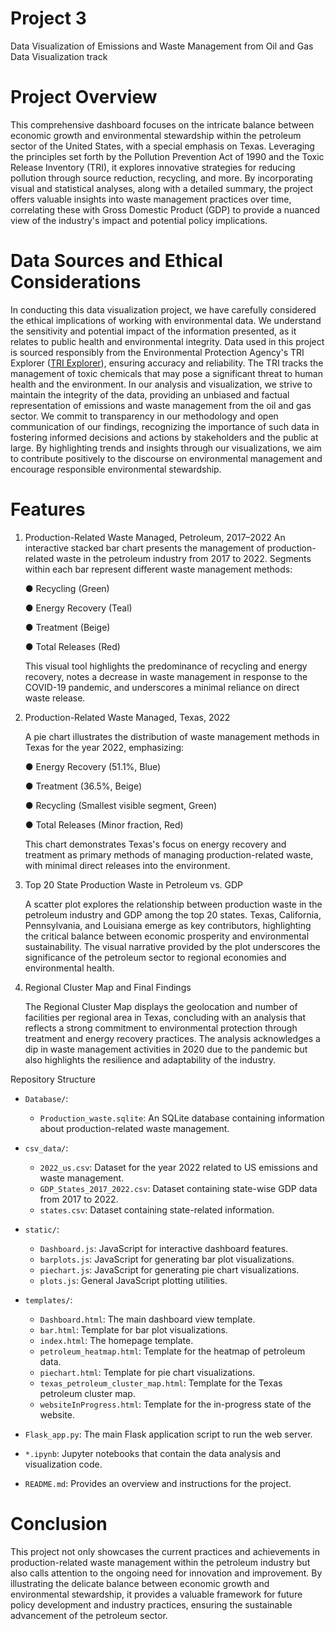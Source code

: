 # Project 3
Data Visualization of Emissions and Waste Management from Oil and Gas
Data Visualization track


# Project Overview
This comprehensive dashboard focuses on the intricate balance between economic growth and 
environmental stewardship within the petroleum sector of the United States, with a special 
emphasis on Texas. Leveraging the principles set forth by the Pollution Prevention Act of 1990 
and the Toxic Release Inventory (TRI), it explores innovative strategies for reducing pollution 
through source reduction, recycling, and more. By incorporating visual and statistical analyses, 
along with a detailed summary, the project offers valuable insights into waste management 
practices over time, correlating these with Gross Domestic Product (GDP) to provide a nuanced 
view of the industry's impact and potential policy implications.


# Data Sources and Ethical Considerations

In conducting this data visualization project, we have carefully considered the ethical implications of working with environmental data. We understand the sensitivity and potential impact of the information presented, as it relates to public health and environmental integrity. Data used in this project is sourced responsibly from the Environmental Protection Agency's TRI Explorer ([TRI Explorer](https://enviro.epa.gov/triexplorer/industry.html?pYear=2022&pLoc=324&pParent=TRI&pDataSet=TRIQ1)), ensuring accuracy and reliability. The TRI tracks the management of toxic chemicals that may pose a significant threat to human health and the environment. In our analysis and visualization, we strive to maintain the integrity of the data, providing an unbiased and factual representation of emissions and waste management from the oil and gas sector. We commit to transparency in our methodology and open communication of our findings, recognizing the importance of such data in fostering informed decisions and actions by stakeholders and the public at large. By highlighting trends and insights through our visualizations, we aim to contribute positively to the discourse on environmental management and encourage responsible environmental stewardship.



# Features
1. Production-Related Waste Managed, Petroleum, 2017–2022
   An interactive stacked bar chart presents the management of production-related waste in the 
   petroleum industry from 2017 to 2022. Segments within each bar represent different waste 
   management methods:

   ● Recycling (Green)
   
   ● Energy Recovery (Teal)
   
   ● Treatment (Beige)
   
   ● Total Releases (Red)


   This visual tool highlights the predominance of recycling and energy recovery, notes a decrease
   in waste management in response to the COVID-19 pandemic, and underscores a minimal 
   reliance on direct waste release.

2. Production-Related Waste Managed, Texas, 2022
   
   A pie chart illustrates the distribution of waste management methods in Texas for the year 2022,
   emphasizing:

   ● Energy Recovery (51.1%, Blue)
   
   ● Treatment (36.5%, Beige)
   
   ● Recycling (Smallest visible segment, Green)
   
   ● Total Releases (Minor fraction, Red)

   This chart demonstrates Texas's focus on energy recovery and treatment as primary methods 
   of managing production-related waste, with minimal direct releases into the environment.

3. Top 20 State Production Waste in Petroleum vs. GDP
   
   A scatter plot explores the relationship between production waste in the petroleum industry and 
   GDP among the top 20 states. Texas, California, Pennsylvania, and Louisiana emerge as key 
   contributors, highlighting the critical balance between economic prosperity and environmental 
   sustainability. The visual narrative provided by the plot underscores the significance of the 
   petroleum sector to regional economies and environmental health.

4. Regional Cluster Map and Final Findings
   
   The Regional Cluster Map displays the geolocation and number of facilities per regional area in 
   Texas, concluding with an analysis that reflects a strong commitment to environmental 
   protection through treatment and energy recovery practices. The analysis acknowledges a dip in
   waste management activities in 2020 due to the pandemic but also highlights the resilience and 
   adaptability of the industry.





Repository Structure

- `Database/`: 
  - `Production_waste.sqlite`: An SQLite database containing information about production-related waste management.

- `csv_data/`: 
  - `2022_us.csv`: Dataset for the year 2022 related to US emissions and waste management.
  - `GDP_States_2017_2022.csv`: Dataset containing state-wise GDP data from 2017 to 2022.
  - `states.csv`: Dataset containing state-related information.

- `static/`: 
  - `Dashboard.js`: JavaScript for interactive dashboard features.
  - `barplots.js`: JavaScript for generating bar plot visualizations.
  - `piechart.js`: JavaScript for generating pie chart visualizations.
  - `plots.js`: General JavaScript plotting utilities.

- `templates/`: 
  - `Dashboard.html`: The main dashboard view template.
  - `bar.html`: Template for bar plot visualizations.
  - `index.html`: The homepage template.
  - `petroleum_heatmap.html`: Template for the heatmap of petroleum data.
  - `piechart.html`: Template for pie chart visualizations.
  - `texas_petroleum_cluster_map.html`: Template for the Texas petroleum cluster map.
  - `websiteInProgress.html`: Template for the in-progress state of the website.

- `Flask_app.py`: The main Flask application script to run the web server.
- `*.ipynb`: Jupyter notebooks that contain the data analysis and visualization code.
- `README.md`: Provides an overview and instructions for the project.


# Conclusion
   This project not only showcases the current practices and achievements in production-related 
   waste management within the petroleum industry but also calls attention to the ongoing need for
   innovation and improvement. By illustrating the delicate balance between economic growth and 
   environmental stewardship, it provides a valuable framework for future policy development and 
   industry practices, ensuring the sustainable advancement of the petroleum sector.
